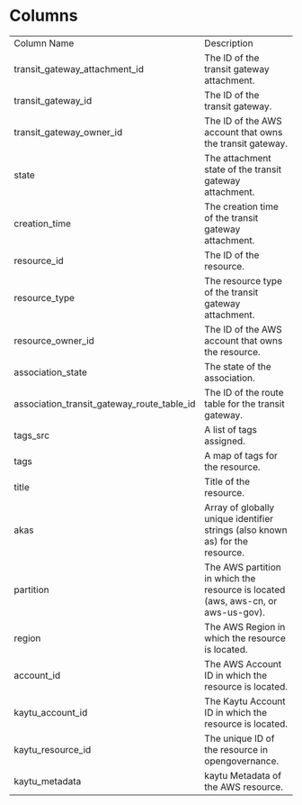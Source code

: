 # Columns  

<table>
	<tr><td>Column Name</td><td>Description</td></tr>
	<tr><td>transit_gateway_attachment_id</td><td>The ID of the transit gateway attachment.</td></tr>
	<tr><td>transit_gateway_id</td><td>The ID of the transit gateway.</td></tr>
	<tr><td>transit_gateway_owner_id</td><td>The ID of the AWS account that owns the transit gateway.</td></tr>
	<tr><td>state</td><td>The attachment state of the transit gateway attachment.</td></tr>
	<tr><td>creation_time</td><td>The creation time of the transit gateway attachment.</td></tr>
	<tr><td>resource_id</td><td>The ID of the resource.</td></tr>
	<tr><td>resource_type</td><td>The resource type of the transit gateway attachment.</td></tr>
	<tr><td>resource_owner_id</td><td>The ID of the AWS account that owns the resource.</td></tr>
	<tr><td>association_state</td><td>The state of the association.</td></tr>
	<tr><td>association_transit_gateway_route_table_id</td><td>The ID of the route table for the transit gateway.</td></tr>
	<tr><td>tags_src</td><td>A list of tags assigned.</td></tr>
	<tr><td>tags</td><td>A map of tags for the resource.</td></tr>
	<tr><td>title</td><td>Title of the resource.</td></tr>
	<tr><td>akas</td><td>Array of globally unique identifier strings (also known as) for the resource.</td></tr>
	<tr><td>partition</td><td>The AWS partition in which the resource is located (aws, aws-cn, or aws-us-gov).</td></tr>
	<tr><td>region</td><td>The AWS Region in which the resource is located.</td></tr>
	<tr><td>account_id</td><td>The AWS Account ID in which the resource is located.</td></tr>
	<tr><td>kaytu_account_id</td><td>The Kaytu Account ID in which the resource is located.</td></tr>
	<tr><td>kaytu_resource_id</td><td>The unique ID of the resource in opengovernance.</td></tr>
	<tr><td>kaytu_metadata</td><td>kaytu Metadata of the AWS resource.</td></tr>
</table>